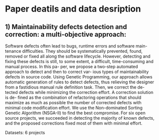 # Paper deatils and data desription

## 1) Maintainability defects detection and correction: a multi-objective approach:
Software defects often lead to bugs, runtime errors and software main- tenance difficulties. They should be systematically prevented, found, removed or fixed all along the software lifecycle. However, detecting and fixing these defects is still, to some extent, a difficult, time-consuming and manual process. In this pa- per, we propose a two-step automated approach to detect and then to correct var- ious types of maintainability defects in source code. Using Genetic Programming, our approach allows automatic generation of rules to detect defects, thus relieving the designer from a fastidious manual rule definition task. Then, we correct the de- tected defects while minimizing the correction effort. A correction solution is de- fined as the combination of refactoring operations that should maximize as much as possible the number of corrected defects with minimal code modification effort. We use the Non-dominated Sorting Genetic Algorithm (NSGA-II) to find the best compromise. For six open source projects, we succeeded in detecting the majority of known defects, and the proposed corrections fixed most of them with minimal effort.

Datasets: 6 projects
